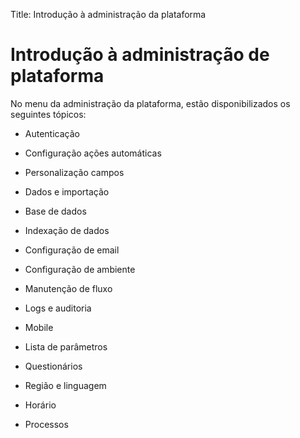 Title: Introdução à administração da plataforma

# Introdução à administração de plataforma

No menu da administração da plataforma, estão disponibilizados os seguintes tópicos:

* Autenticação

* Configuração ações automáticas

* Personalização campos

* Dados e importação

* Base de dados

* Indexação de dados

* Configuração de email

* Configuração de ambiente

* Manutenção de fluxo

* Logs e auditoria

* Mobile

* Lista de parâmetros

* Questionários

* Região e linguagem

* Horário

* Processos
